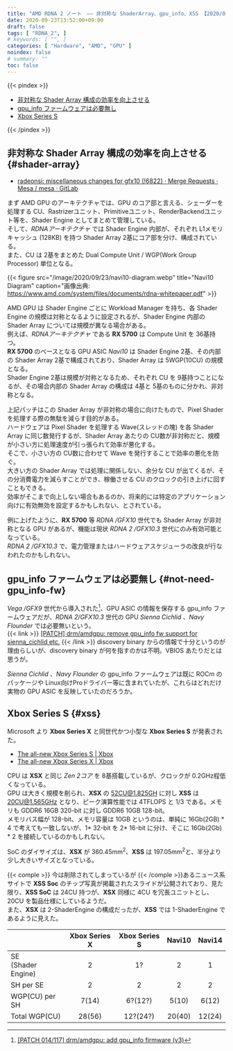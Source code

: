 ```yaml
---
title: "AMD RDNA 2 ノート　―― 非対称な ShaderArray、gpu_info、XSS 【2020/09/23】"
date: 2020-09-23T13:52:00+09:00
draft: false
tags: [ "RDNA_2", ]
# keywords: [ "", ]
categories: [ "Hardware", "AMD", "GPU" ]
noindex: false
# summary: ""
toc: false
---
```


{{< pindex >}}

 * [非対称な Shader Array 構成の効率を向上させる](#shader-array)
 * [gpu_info ファームウェアは必要無し](#not-need-gpu_info-fw)
 * [Xbox Series S](#xss)

{{< /pindex >}}

## 非対称な Shader Array 構成の効率を向上させる {#shader-array}

 * [radeonsi: miscellaneous changes for gfx10 (!6822) · Merge Requests · Mesa / mesa · GitLab](https://gitlab.freedesktop.org/mesa/mesa/-/merge_requests/6822/diffs?commit_id=c4281375e63ce4e1cecab4382b5124e3a6ee941c)

まず AMD GPU のアーキテクチャでは、GPU のコア部と言える、シェーダーを処理する CU、Rastrizerユニット、Primitiveユニット、RenderBackendユニット等を、Shader Engine としてまとめて管理している。  
そして、*RDNAアーキテクチャ* では Shader Engine 内部が、それぞれ L1メモリキャッシュ (128KB) を持つ Shader Array 2基にコア部を分け、構成されている。  
また、CU は 2基をまとめた Dual Compute Unit / WGP(Work Group Processor) 単位となる。  

{{< figure src="/image/2020/09/23/navi10-diagram.webp" title="Navi10 Diagram" caption="画像出典: <https://www.amd.com/system/files/documents/rdna-whitepaper.pdf>" >}}

AMD GPU は Shader Engine ごとに Workload Manager を持ち、各 Shader Engine の規模は対称となるように設定されるが、Shader Engine 内部の Shader Array については規模が異なる場合がある。  
例えば、*RDNAアーキテクチャ* である **RX 5700** は Compute Unit を 36基持つ。  
**RX 5700** のベースとなる GPU ASIC *Navi10* は Shader Engine 2基、その内部の Shader Array 2基で構成されており、Shader Array は 5WGP(10CU) の規模となる。  
Shader Engine 2基は規模が対称となるため、それぞれ CU を 9基持つことになるが、その場合内部の Shader Array の構成は 4基と 5基のものに分かれ、非対称となる。  

上記パッチはこの Shader Array が非対称の場合に向けたもので、Pixel Shader を処理する際の無駄を減らす目的がある。  
ハードウェアは Pixel Shader を処理する Wave(スレッドの塊) を各 Shader Array に同じ数発行するが、Shader Array あたりの CU数が非対称だと、規模が小さい方に処理速度が引っ張られて効率が悪化する。  
そこで、小さい方の CU数に合わせて Wave を発行することで効率の悪化を防ぐ。  
大きい方の Shader Array では処理に関係しない、余分な CU が出てくるが、その分消費電力を減らすことができ、稼働させる CU のクロックの引き上げに回すこともできる。  
効率がそこまで向上しない場合もあるのか、将来的には特定のアプリケーション向けに有効無効を設定するかもしれない、とされている。  

例に上げたように、**RX 5700** 等 *RDNA /GFX10* 世代でも Shader Array が非対称となる GPU があるが、機能は現状 *RDNA 2 /GFX10.3* 世代にのみ有効可能となっている。  
*RDNA 2 /GFX10.3* で、電力管理またはハードウェアスケジューラの改良が行なわれたのかもしれない。  



## gpu_info ファームウェアは必要無し {#not-need-gpu_info-fw}

*Vega /GFX9* 世代から導入された[^gfx9-gpu_info_fw]、GPU ASIC の情報を保存する gpu_info ファームウェアだが、*RDNA 2/GFX10.3* 世代の GPU *Sienna Cichlid* 、*Navy Flounder* では必要無いという。  
{{< link >}} [[PATCH] drm/amdgpu: remove gpu_info fw support for sienna_cichlid etc.](https://lists.freedesktop.org/archives/amd-gfx/2020-September/054110.html) {{< /link >}}
discovery binary からの情報で十分というのが理由らしいが、discovery binary が何を指すのかは不明。VBIOS あたりだとは思うが。  

*Sienna Cichlid* 、*Navy Flounder* の gpu_info ファームウェアは既に ROCm のパッケージや Linux向けProドライバー等に含まれていたが、これらはどれだけ実物の GPU ASIC を反映していたのだろうか。  

[^gfx9-gpu_info_fw]: [[PATCH 014/117] drm/amdgpu: add gpu_info firmware (v3)](https://lists.freedesktop.org/archives/amd-gfx/2017-May/008929.html)

## Xbox Series S {#xss}
Microsoft より **Xbox Series X** と同世代かつ小型な **Xbox Series S** が発表された。  

 * [The all-new Xbox Series S | Xbox](https://www.xbox.com/en-US/consoles/xbox-series-s#target-specs)
 * [The all-new Xbox Series X | Xbox](https://www.xbox.com/en-US/consoles/xbox-series-x#specs)  

CPU は **XSX** と同じ *Zen 2コア* を 8基搭載しているが、クロックが 0.2GHz程低くなっている。  
GPU は大きく規模を削られ、**XSX** の 52CU@1.825GH に対し **XSS** は 20CU@1.565GHz となり、ピーク演算性能では 4TFLOPS と 1/3 である。メモリも GDDR6 16GB 320-bit に対し GDDR6 10GB 128-bit。  
メモリバス幅が 128-bit、メモリ容量は 10GB というのは、単純に 16Gb(2GB) \* 4 で考えても一致しないが、1\* 32-bit を 2\* 16-bit に分け、そこに 16Gb(2Gb) \* 2 を接続しているのかもしれない。  

SoC のダイサイズは、**XSX** が 360.45mm<sup>2</sup>、**XSS** は 197.05mm<sup>2</sup>と、半分より少し大きいサイズとなっている。  

{{< comple >}} 今は削除されてしまっているが {{< /comple >}}あるニュース系サイトで **XSS Soc** のチップ写真が掲載されたスライドが公開されており、見た限り、**XSS SoC** は 24CU 持つが、**XSX** 同様に 4CU を冗長ユニットとし、20CU を製品仕様にしているようだ。  
また、**XSX** は 2-ShaderEngine の構成だったが、**XSS** では 1-ShaderEngine であるように見えた。  


| | Xbox Series X | Xbox Series S | Navi10 | Navi14 |
| :-- | :--: | :--: | :--: | :--: |
| SE<br>(Shader Engine) | 2 | 1? | 2 | 1 |
| SH per SE | 2 | 2 | 2 | 2 |
| WGP(CU) per SH | 7(14) | 6?(12?) | 5(10) | 6(12) |
| Total WGP(CU) | 28(56) | 12?(24?) | 20(40) | 12(24) |


